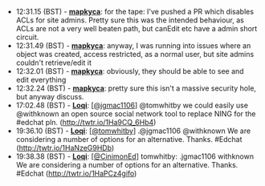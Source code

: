 * <a id="12:31.15">12:31.15 (BST)</a> - __[mapkyca](https://github.com/mapkyca)__: for the tape: I've pushed a PR which disables ACLs for site admins. Pretty sure this was the intended behaviour, as ACLs are not a very well beaten path, but canEdit etc have a admin short circuit.
* <a id="12:31.49">12:31.49 (BST)</a> - __[mapkyca](https://github.com/mapkyca)__: anyway, I was running into issues where an object was created, access restricted, as a normal user, but site admins couldn't retrieve/edit it
* <a id="12:32.01">12:32.01 (BST)</a> - __[mapkyca](https://github.com/mapkyca)__: obviously, they should be able to see and edit everything
* <a id="12:32.24">12:32.24 (BST)</a> - __[mapkyca](https://github.com/mapkyca)__: pretty sure this isn't a massive security hole, but anyway discuss.
* <a id="17:02.48">17:02.48 (BST)</a> - __[Loqi](https://github.com/Loqi)__: [<a href="https://twitter.com/jgmac1106">@jgmac1106</a>] @tomwhitby we could easily use @withknown an open source social network tool to replace NING for the #edchat pln. (http://twtr.io/1Ha9CQ_6Hb4)
* <a id="19:36.10">19:36.10 (BST)</a> - __[Loqi](https://github.com/Loqi)__: [<a href="https://twitter.com/tomwhitby">@tomwhitby</a>] .@jgmac1106 @withknown We are considering a number of options for an alternative. Thanks. #Edchat (http://twtr.io/1HaNzeG9HDb)
* <a id="19:38.38">19:38.38 (BST)</a> - __[Loqi](https://github.com/Loqi)__: [<a href="https://twitter.com/CinimonEd">@CinimonEd</a>] tomwhitby: .jgmac1106 withknown We are considering a number of options for an alternative. Thanks. #Edchat (http://twtr.io/1HaPCz4gifo)
